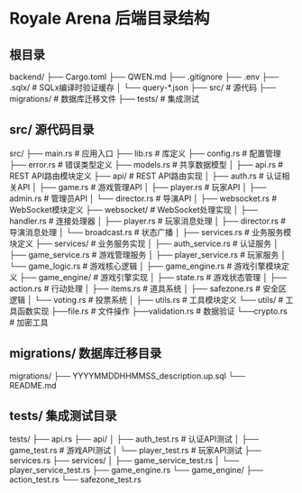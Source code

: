 # Royale Arena 后端目录结构

## 根目录
backend/
├── Cargo.toml
├── QWEN.md
├── .gitignore
├── .env
├── .sqlx/ # SQLx编译时验证缓存
│ └── query-*.json
├── src/ # 源代码
├── migrations/ # 数据库迁移文件
├── tests/ # 集成测试

## src/ 源代码目录
src/
├── main.rs # 应用入口
├── lib.rs # 库定义
├── config.rs # 配置管理
├── error.rs # 错误类型定义
├── models.rs # 共享数据模型
│
├── api.rs # REST API路由模块定义
├── api/ # REST API路由实现
│ ├── auth.rs # 认证相关API
│ ├── game.rs # 游戏管理API
│ ├── player.rs # 玩家API
│ ├── admin.rs # 管理员API
│ └── director.rs # 导演API
│
├── websocket.rs # WebSocket模块定义
├── websocket/ # WebSocket处理实现
│ ├── handler.rs # 连接处理器
│ ├── player.rs # 玩家消息处理
│ ├── director.rs # 导演消息处理
│ └── broadcast.rs # 状态广播
│
├── services.rs # 业务服务模块定义
├── services/ # 业务服务实现
│ ├── auth_service.rs # 认证服务
│ ├── game_service.rs # 游戏管理服务
│ ├── player_service.rs # 玩家服务
│ └── game_logic.rs # 游戏核心逻辑
│
├── game_engine.rs # 游戏引擎模块定义
├── game_engine/ # 游戏引擎实现
│ ├── state.rs # 游戏状态管理
│ ├── action.rs # 行动处理
│ ├── items.rs # 道具系统
│ ├── safezone.rs # 安全区逻辑
│ └── voting.rs # 投票系统
│
├── utils.rs # 工具模块定义
└── utils/ # 工具函数实现
  ├──file.rs # 文件操作
  ├──validation.rs # 数据验证
  └──crypto.rs # 加密工具

## migrations/ 数据库迁移目录
migrations/
├── YYYYMMDDHHMMSS_description.up.sql
└── README.md

## tests/ 集成测试目录
tests/
├── api.rs
├── api/
│ ├── auth_test.rs # 认证API测试
│ ├── game_test.rs # 游戏API测试
│ └── player_test.rs # 玩家API测试
├── services.rs
├── services/
│ ├── game_service_test.rs
│ └── player_service_test.rs
├── game_engine.rs
└── game_engine/
├── action_test.rs
└── safezone_test.rs